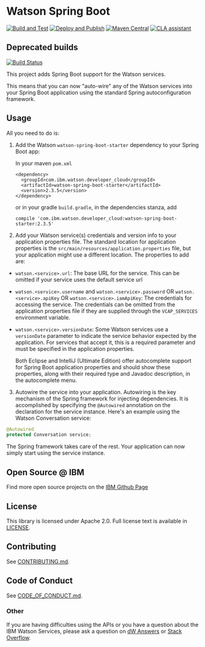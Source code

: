 # Watson Spring Boot

[![Build and Test](https://github.com/watson-developer-cloud/spring-boot-starter/actions/workflows/build-test.yml/badge.svg)](https://github.com/watson-developer-cloud/spring-boot-starter/actions/workflows/build-test.yml)
[![Deploy and Publish](https://github.com/watson-developer-cloud/spring-boot-starter/actions/workflows/deploy.yml/badge.svg)](https://github.com/watson-developer-cloud/spring-boot-starter/actions/workflows/deploy.yml)
[![Maven Central](https://maven-badges.herokuapp.com/maven-central/com.ibm.watson.developer_cloud/watson-spring-boot-starter/badge.svg)](https://maven-badges.herokuapp.com/maven-central/com.ibm.watson.developer_cloud/watson-spring-boot-starter)
[![CLA assistant](https://cla-assistant.io/readme/badge/watson-developer-cloud/spring-boot-starter)](https://cla-assistant.io/watson-developer-cloud/spring-boot-starter)

## Deprecated builds
[![Build Status](https://travis-ci.org/watson-developer-cloud/spring-boot-starter.svg?branch=master)](https://travis-ci.org/watson-developer-cloud/spring-boot-starter)

This project adds Spring Boot support for the Watson services.

This means that you can now "auto-wire" any of the Watson services into your Spring Boot application
using the standard Spring autoconfiguration framework.

## Usage

All you need to do is:

1. Add the Watson `watson-spring-boot-starter` dependency to your Spring Boot app:

    In your maven `pom.xml`
    ```
    <dependency>
      <groupId>com.ibm.watson.developer_cloud</groupId>
      <artifactId>watson-spring-boot-starter</artifactId>
      <version>2.3.5</version>
    </dependency>
    ```

    or in your gradle `build.gradle`, in the dependencies stanza, add
    ```
    compile 'com.ibm.watson.developer_cloud:watson-spring-boot-starter:2.3.5'
    ```

2. Add your Watson service(s) credentials and version info to your application
properties file.  The standard location for application properties is the
`src/main/resources/application.properties` file, but your application might
use a different location. The properties to add are:

  - `watson.<service>.url`: The base URL for the service.  This can be omitted if your
  service uses the default service url
  - `watson.<service>.username` and `watson.<service>.password` OR `watson.<service>.apiKey` OR `watson.<service>.iamApiKey`:
  The credentials for accessing the service.
  The credentials can be omitted from the application properties file if they are
  supplied through the `VCAP_SERVICES` environment variable.
  - `watson.<service>.versionDate`: Some Watson services use a `versionDate` parameter to
  indicate the service behavior expected by the application.  For services that accept it,
  this is a required parameter and must be specified in the application properties.

    Both Eclipse and IntelliJ (Ultimate Edition) offer autocomplete support for
    Spring Boot application properties and should show these properties, along with
    their required type and Javadoc description, in the autocomplete menu.

3. Autowire the service into your application. Autowiring is the key mechanism of the
Spring framework for injecting dependencies.  It is accomplished by specifying the
`@Autowired` annotation on the declaration for the service instance.
Here's an example using the Watson Conversation service:
  ```java
  @Autowired
  protected Conversation service;
  ```

The Spring framework takes care of the rest.  Your application can now simply start
using the service instance.

## Open Source @ IBM

Find more open source projects on the [IBM Github Page](http://ibm.github.io/)

## License

This library is licensed under Apache 2.0. Full license text is
available in [LICENSE](LICENSE).

## Contributing

See [CONTRIBUTING.md](.github/CONTRIBUTING.md).

## Code of Conduct

See [CODE_OF_CONDUCT.md](.github/CODE_OF_CONDUCT.md).

### Other

If you are having difficulties using the APIs or you have a question about the IBM
Watson Services, please ask a question on
[dW Answers](https://developer.ibm.com/answers/questions/ask/?topics=watson)
or [Stack Overflow](http://stackoverflow.com/questions/ask?tags=ibm-watson).
